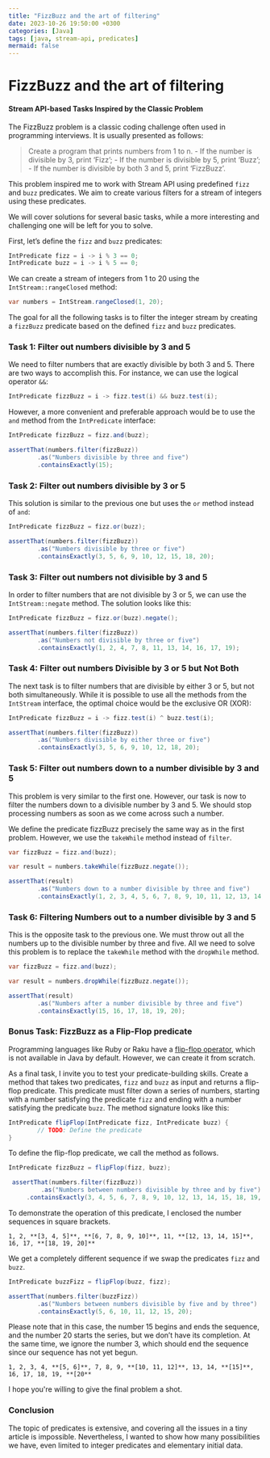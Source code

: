 ```yaml
---
title: "FizzBuzz and the art of filtering"
date: 2023-10-26 19:50:00 +0300
categories: [Java]
tags: [java, stream-api, predicates]
mermaid: false
---
```

# FizzBuzz and the art of filtering

#### Stream API-based Tasks Inspired by the Classic Problem

The FizzBuzz problem is a classic coding challenge often used in programming interviews. It is usually presented as follows:

> Create a program that prints numbers from 1 to n. - If the number is divisible by 3, print ‘Fizz’; - If the number is divisible by 5, print ‘Buzz’; - If the number is divisible by both 3 and 5, print ‘FizzBuzz’.
>

This problem inspired me to work with Stream API using predefined `fizz` and `buzz` predicates. We aim to create various filters for a stream of integers using these predicates.

We will cover solutions for several basic tasks, while a more interesting and challenging one will be left for you to solve.

First, let’s define the `fizz` and `buzz` predicates:

```java
IntPredicate fizz = i -> i % 3 == 0;
IntPredicate buzz = i -> i % 5 == 0;
```

We can create a stream of integers from 1 to 20 using the `IntStream::rangeClosed` method:

```java
var numbers = IntStream.rangeClosed(1, 20);
```

The goal for all the following tasks is to filter the integer stream by creating a `fizzBuzz` predicate based on the defined `fizz` and `buzz` predicates.

### Task 1: Filter out numbers divisible by 3 and 5

We need to filter numbers that are exactly divisible by both 3 and 5. There are two ways to accomplish this. For instance, we can use the logical operator `&&`:

```java
IntPredicate fizzBuzz = i -> fizz.test(i) && buzz.test(i);
```

However, a more convenient and preferable approach would be to use the `and` method from the `IntPredicate` interface:

```java
IntPredicate fizzBuzz = fizz.and(buzz);

assertThat(numbers.filter(fizzBuzz))        
		.as("Numbers divisible by three and five")        
		.containsExactly(15);
```

### Task 2: Filter out numbers divisible by 3 or 5

This solution is similar to the previous one but uses the `or` method instead of `and`:

```java
IntPredicate fizzBuzz = fizz.or(buzz);

assertThat(numbers.filter(fizzBuzz))        
		.as("Numbers divisible by three or five")        
		.containsExactly(3, 5, 6, 9, 10, 12, 15, 18, 20);
```

### Task 3: Filter out numbers not divisible by 3 and 5

In order to filter numbers that are not divisible by 3 or 5, we can use the `IntStream::negate` method. The solution looks like this:

```java
IntPredicate fizzBuzz = fizz.or(buzz).negate();

assertThat(numbers.filter(fizzBuzz))        
		.as("Numbers not divisible by three or five")        
		.containsExactly(1, 2, 4, 7, 8, 11, 13, 14, 16, 17, 19);
```

### Task 4: Filter out numbers Divisible by 3 or 5 but Not Both

The next task is to filter numbers that are divisible by either 3 or 5, but not both simultaneously. While it is possible to use all the methods from the `IntStream` interface, the optimal choice would be the exclusive OR (XOR):

```java
IntPredicate fizzBuzz = i -> fizz.test(i) ^ buzz.test(i);

assertThat(numbers.filter(fizzBuzz))        
		.as("Numbers divisible by either three or five")        
		.containsExactly(3, 5, 6, 9, 10, 12, 18, 20);
```

### Task 5: Filter out numbers down to a number divisible by 3 and 5

This problem is very similar to the first one. However, our task is now to filter the numbers down to a divisible number by 3 and 5. We should stop processing numbers as soon as we come across such a number.

We define the predicate fizzBuzz precisely the same way as in the first problem. However, we use the `takeWhile` method instead of `filter`.

```java
var fizzBuzz = fizz.and(buzz);

var result = numbers.takeWhile(fizzBuzz.negate());

assertThat(result)
		.as("Numbers down to a number divisible by three and five")
		.containsExactly(1, 2, 3, 4, 5, 6, 7, 8, 9, 10, 11, 12, 13, 14);
```

### Task 6: Filtering Numbers out to a number divisible by 3 and 5

This is the opposite task to the previous one. We must throw out all the numbers up to the divisible number by three and five. All we need to solve this problem is to replace the `takeWhile` method with the `dropWhile` method.

```java
var fizzBuzz = fizz.and(buzz);

var result = numbers.dropWhile(fizzBuzz.negate());

assertThat(result)
		.as("Numbers after a number divisible by three and five")
		.containsExactly(15, 16, 17, 18, 19, 20);
```

### Bonus Task: FizzBuzz as a Flip-Flop predicate

Programming languages like Ruby or Raku have a [flip-flop operator](https://en.wikipedia.org/wiki/Flip-flop_(programming)), which is not available in Java by default. However, we can create it from scratch.

As a final task, I invite you to test your predicate-building skills. Create a method that takes two predicates, `fizz` and `buzz` as input and returns a flip-flop predicate. This predicate must filter down a series of numbers, starting with a number satisfying the predicate `fizz` and ending with a number satisfying the predicate `buzz`. The method signature looks like this:

```java
IntPredicate flipFlop(IntPredicate fizz, IntPredicate buzz) {
		// TODO: Define the predicate
}
```

To define the flip-flop predicate, we call the method as follows.

```java
IntPredicate fizzBuzz = flipFlop(fizz, buzz);

 assertThat(numbers.filter(fizzBuzz))
		 .as("Numbers between numbers divisible by three and by five")
     .containsExactly(3, 4, 5, 6, 7, 8, 9, 10, 12, 13, 14, 15, 18, 19, 20);
```

To demonstrate the operation of this predicate, I enclosed the number sequences in square brackets.

```
1, 2, **[3, 4, 5]**, **[6, 7, 8, 9, 10]**, 11, **[12, 13, 14, 15]**, 16, 17, **[18, 19, 20]**
```

We get a completely different sequence if we swap the predicates `fizz` and `buzz`.

```java
IntPredicate buzzFizz = flipFlop(buzz, fizz);

assertThat(numbers.filter(buzzFizz))
		.as("Numbers between numbers divisible by five and by three")
		.containsExactly(5, 6, 10, 11, 12, 15, 20);
```

Please note that in this case, the number 15 begins and ends the sequence, and the number 20 starts the series, but we don’t have its completion. At the same time, we ignore the number 3, which should end the sequence since our sequence has not yet begun.

```
1, 2, 3, 4, **[5, 6]**, 7, 8, 9, **[10, 11, 12]**, 13, 14, **[15]**, 16, 17, 18, 19, **[20**
```

I hope you're willing to give the final problem a shot.

### Conclusion

The topic of predicates is extensive, and covering all the issues in a tiny article is impossible. Nevertheless, I wanted to show how many possibilities we have, even limited to integer predicates and elementary initial data.
